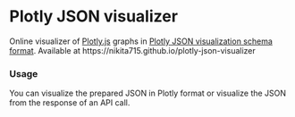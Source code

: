 <h1>Plotly JSON visualizer</h1>
Online visualizer of <a href="https://plotly.com/javascript/">Plotly.js</a> graphs in <a href="https://plotly.com/chart-studio-help/json-chart-schema/">Plotly JSON visualization schema format</a>. Available at https://nikita715.github.io/plotly-json-visualizer

<h3>Usage</h3>
You can visualize the prepared JSON in Plotly format or visualize the JSON from the response of an API call.

